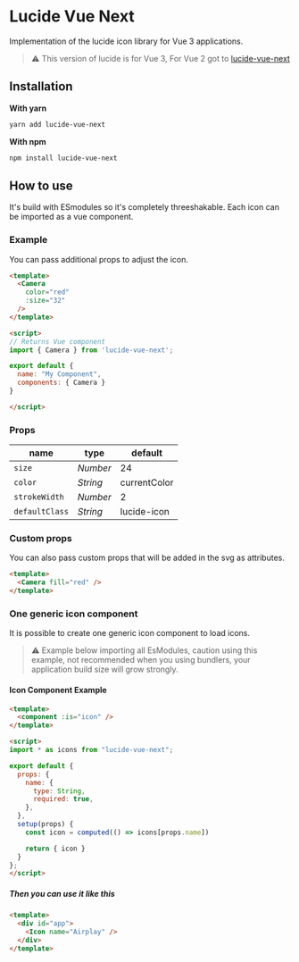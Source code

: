 # Lucide Vue Next

Implementation of the lucide icon library for Vue 3 applications.

> ⚠️ This version of lucide is for Vue 3, For Vue 2 got to [lucide-vue-next](lucide-vue)

## Installation

**With yarn**

```bash
yarn add lucide-vue-next
```

**With npm**

```bash
npm install lucide-vue-next
```

## How to use

It's build with ESmodules so it's completely threeshakable.
Each icon can be imported as a vue component.

### Example

You can pass additional props to adjust the icon.

``` html
<template>
  <Camera
    color="red"
    :size="32"
  />
</template>

<script>
// Returns Vue component
import { Camera } from 'lucide-vue-next';

export default {
  name: "My Component",
  components: { Camera }
}

</script>
```

### Props

|  name        |   type   |  default
| ------------ | -------- | --------
| `size`       | *Number* | 24
| `color`      | *String* | currentColor
| `strokeWidth`| *Number* | 2
| `defaultClass`| *String* | lucide-icon

### Custom props

You can also pass custom props that will be added in the svg as attributes.

``` html
<template>
  <Camera fill="red" />
</template>
```

### One generic icon component

It is possible to create one generic icon component to load icons.

> ⚠️ Example below importing all EsModules, caution using this example, not recommended when you using bundlers, your application build size will grow strongly.

#### Icon Component Example

``` html
<template>
  <component :is="icon" />
</template>

<script>
import * as icons from "lucide-vue-next";

export default {
  props: {
    name: {
      type: String,
      required: true,
    },
  },
  setup(props) {
    const icon = computed(() => icons[props.name])

    return { icon }
  }
};
</script>
```

##### Then you can use it like this

``` html
<template>
  <div id="app">
    <Icon name="Airplay" />
  </div>
</template>
```
